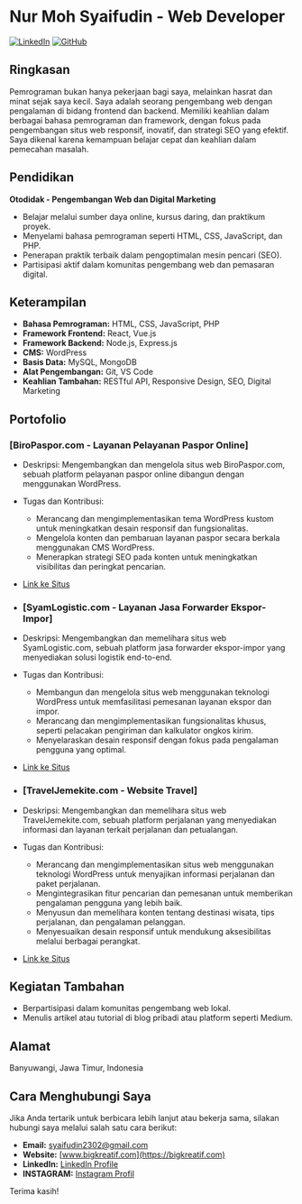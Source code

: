 # Nur Moh Syaifudin - Web Developer

[![LinkedIn](https://img.shields.io/badge/LinkedIn-Profile-blue)](https://www.linkedin.com/in/nur-moh-syaifudin-73bbb0216)
[![GitHub](https://img.shields.io/badge/GitHub-Profile-lightgrey)](https://github.com/sfdn22/)

## Ringkasan

Pemrograman bukan hanya pekerjaan bagi saya, melainkan hasrat dan minat sejak saya kecil. Saya adalah seorang pengembang web dengan pengalaman di bidang frontend dan backend. Memiliki keahlian dalam berbagai bahasa pemrograman dan framework, dengan fokus pada pengembangan situs web responsif, inovatif, dan strategi SEO yang efektif. Saya dikenal karena kemampuan belajar cepat dan keahlian dalam pemecahan masalah.

## Pendidikan

**Otodidak - Pengembangan Web dan Digital Marketing**
- Belajar melalui sumber daya online, kursus daring, dan praktikum proyek.
- Menyelami bahasa pemrograman seperti HTML, CSS, JavaScript, dan PHP.
- Penerapan praktik terbaik dalam pengoptimalan mesin pencari (SEO).
- Partisipasi aktif dalam komunitas pengembang web dan pemasaran digital.

## Keterampilan

- **Bahasa Pemrograman:** HTML, CSS, JavaScript, PHP
- **Framework Frontend:** React, Vue.js
- **Framework Backend:** Node.js, Express.js
- **CMS:** WordPress
- **Basis Data:** MySQL, MongoDB
- **Alat Pengembangan:** Git, VS Code
- **Keahlian Tambahan:** RESTful API, Responsive Design, SEO, Digital Marketing

## Portofolio

### [BiroPaspor.com - Layanan Pelayanan Paspor Online]
- Deskripsi: Mengembangkan dan mengelola situs web BiroPaspor.com, sebuah platform pelayanan paspor online dibangun dengan menggunakan WordPress.
- Tugas dan Kontribusi:
  - Merancang dan mengimplementasikan tema WordPress kustom untuk meningkatkan desain responsif dan fungsionalitas.
  - Mengelola konten dan pembaruan layanan paspor secara berkala menggunakan CMS WordPress.
  - Menerapkan strategi SEO pada konten untuk meningkatkan visibilitas dan peringkat pencarian.
- [Link ke Situs](https://www.biropaspor.com)

- ### [SyamLogistic.com - Layanan Jasa Forwarder Ekspor-Impor]
- Deskripsi: Mengembangkan dan memelihara situs web SyamLogistic.com, sebuah platform jasa forwarder ekspor-impor yang menyediakan solusi logistik end-to-end.
- Tugas dan Kontribusi:
  - Membangun dan mengelola situs web menggunakan teknologi WordPress untuk memfasilitasi pemesanan layanan ekspor dan impor.
  - Merancang dan mengimplementasikan fungsionalitas khusus, seperti pelacakan pengiriman dan kalkulator ongkos kirim.
  - Menyelaraskan desain responsif dengan fokus pada pengalaman pengguna yang optimal.
- [Link ke Situs](https://syamlogistic.com)

- ### [TravelJemekite.com - Website Travel]
- Deskripsi: Mengembangkan dan memelihara situs web TravelJemekite.com, sebuah platform perjalanan yang menyediakan informasi dan layanan terkait perjalanan dan petualangan.
- Tugas dan Kontribusi:
  - Merancang dan mengimplementasikan situs web menggunakan teknologi WordPress untuk menyajikan informasi perjalanan dan paket perjalanan.
  - Mengintegrasikan fitur pencarian dan pemesanan untuk memberikan pengalaman pengguna yang lebih baik.
  - Menyusun dan memelihara konten tentang destinasi wisata, tips perjalanan, dan pengalaman pelanggan.
  - Menyesuaikan desain responsif untuk mendukung aksesibilitas melalui berbagai perangkat.
- [Link ke Situs](https://traveljemekite.com)

## Kegiatan Tambahan

- Berpartisipasi dalam komunitas pengembang web lokal.
- Menulis artikel atau tutorial di blog pribadi atau platform seperti Medium.

## Alamat
Banyuwangi, Jawa Timur, Indonesia

## Cara Menghubungi Saya

Jika Anda tertarik untuk berbicara lebih lanjut atau bekerja sama, silakan hubungi saya melalui salah satu cara berikut:

- **Email:** [syaifudin2302@gmail.com](mailto:syaifudin2302@gmail.com)
- **Website:** [www.bigkreatif.com](https://bigkreatif.com)
- **LinkedIn:** [LinkedIn Profile](https://www.linkedin.com/in/nur-moh-syaifudin-73bbb0216)
- **INSTAGRAM:** [Instagram Profil](https://instagram.com/sfdn22_)

Terima kasih!
